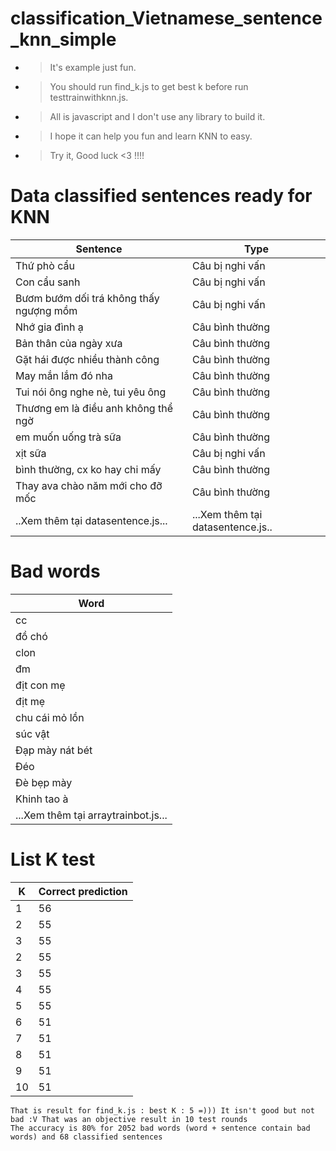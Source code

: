 # classification_Vietnamese_sentence_knn_simple


- > It's example just fun.
- > You should run find_k.js to get best k before run testtrainwithknn.js.
- > All is javascript and I don't use any library to build it.
- > I hope it can help you fun and learn KNN to easy.
- > Try it, Good luck <3 !!!!


# Data classified sentences ready for KNN
| Sentence | Type |
|--------------|-------|
| Thứ phò cẩu | Câu bị nghi vấn |
|Con cẩu sanh|Câu bị nghi vấn|
|Bươm bướm dối trá không thấy ngượng mồm|Câu bị nghi vấn|
|Nhớ gia đình ạ|Câu bình thường|
|Bản thân của ngày xưa|Câu bình thường|
|Gặt hái được nhiều thành công|Câu bình thường|
|May mắn lắm đó nha|Câu bình thường|
|Tui nói ông nghe nè, tui yêu ông|Câu bình thường|
|Thương em là điều anh không thể ngờ|Câu bình thường|
|em muốn uống trà sữa|Câu bình thường|
|xịt sữa|Câu bị nghi vấn|
|bình thường, cx ko hay chi mấy|Câu bình thường|
|Thay ava chào năm mới cho đỡ mốc|Câu bình thường|
|..Xem thêm tại datasentence.js...|...Xem thêm tại datasentence.js..|

# Bad words
|Word|
|----|
|cc|
|đồ chó|
|clon|
|đm|
|địt con mẹ|
|địt mẹ|
|chu cái mỏ lồn|
|súc vật|
|Đạp mày nát bét|
|Đéo|
|Đè bẹp mày|
|Khinh tao à|
|...Xem thêm tại arraytrainbot.js...|

# List K test
|K|Correct prediction|
|---|----|
|1|56|
|2|55|
|3|55|
|2|55|
|3|55|
|4|55|
|5|55|
|6|51|
|7|51|
|8|51|
|9|51|
|10|51|

```
That is result for find_k.js : best K : 5 =))) It isn't good but not bad :V That was an objective result in 10 test rounds
The accuracy is 80% for 2052 bad words (word + sentence contain bad words) and 68 classified sentences 
```

